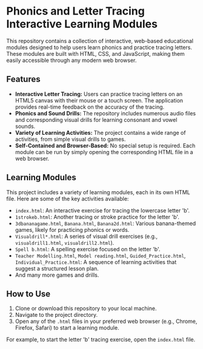 # Phonics and Letter Tracing Interactive Learning Modules

This repository contains a collection of interactive, web-based educational modules designed to help users learn phonics and practice tracing letters. These modules are built with HTML, CSS, and JavaScript, making them easily accessible through any modern web browser.

## Features

- **Interactive Letter Tracing:** Users can practice tracing letters on an HTML5 canvas with their mouse or a touch screen. The application provides real-time feedback on the accuracy of the tracing.
- **Phonics and Sound Drills:** The repository includes numerous audio files and corresponding visual drills for learning consonant and vowel sounds.
- **Variety of Learning Activities:** The project contains a wide range of activities, from simple visual drills to games.
- **Self-Contained and Browser-Based:** No special setup is required. Each module can be run by simply opening the corresponding HTML file in a web browser.

## Learning Modules

This project includes a variety of learning modules, each in its own HTML file. Here are some of the key activities available:

- `index.html`: An interactive exercise for tracing the lowercase letter 'b'.
- `1strokeb.html`: Another tracing or stroke practice for the letter 'b'.
- `3dbananagame.html`, `Banana.html`, `Banana2d.html`: Various banana-themed games, likely for practicing phonics or words.
- `Visualdrill*.html`: A series of visual drill exercises (e.g., `visualdrill1.html`, `visualdrill2.html`).
- `Spell b.html`: A spelling exercise focused on the letter 'b'.
- `Teacher Modelling.html`, `Model reading.html`, `Guided_Practice.html`, `Individual_Practice.html`: A sequence of learning activities that suggest a structured lesson plan.
- And many more games and drills.

## How to Use

1.  Clone or download this repository to your local machine.
2.  Navigate to the project directory.
3.  Open any of the `.html` files in your preferred web browser (e.g., Chrome, Firefox, Safari) to start a learning module.

For example, to start the letter 'b' tracing exercise, open the `index.html` file.
